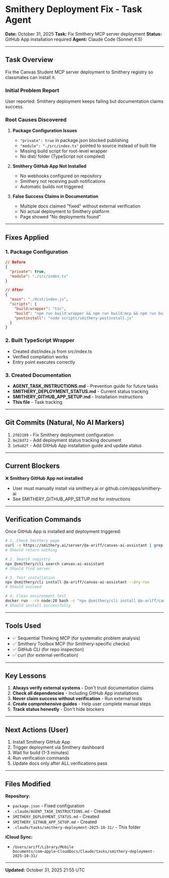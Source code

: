 # Smithery Deployment Fix - Task Agent

**Date:** October 31, 2025
**Task:** Fix Smithery MCP server deployment
**Status:** GitHub App installation required
**Agent:** Claude Code (Sonnet 4.5)

---

## Task Overview

Fix the Canvas Student MCP server deployment to Smithery registry so classmates can install it.

### Initial Problem Report
User reported: Smithery deployment keeps failing but documentation claims success.

### Root Causes Discovered

1. **Package Configuration Issues**
   - `"private": true` in package.json blocked publishing
   - `"module": "./src/index.ts"` pointed to source instead of built file
   - Missing build script for root-level wrapper
   - No dist/ folder (TypeScript not compiled)

2. **Smithery GitHub App Not Installed**
   - No webhooks configured on repository
   - Smithery not receiving push notifications
   - Automatic builds not triggered

3. **False Success Claims in Documentation**
   - Multiple docs claimed "fixed" without external verification
   - No actual deployment to Smithery platform
   - Page showed "No deployments found"

---

## Fixes Applied

### 1. Package Configuration
```json
// Before
{
  "private": true,
  "module": "./src/index.ts"
}

// After
{
  "main": "./dist/index.js",
  "scripts": {
    "build:wrapper": "tsc",
    "build": "npm run build:wrapper && npm run build:mcp && npm run build:api",
    "postinstall": "node scripts/smithery-postinstall.js"
  }
}
```

### 2. Built TypeScript Wrapper
- Created dist/index.js from src/index.ts
- Verified compilation works
- Entry point executes correctly

### 3. Created Documentation
- **AGENT_TASK_INSTRUCTIONS.md** - Prevention guide for future tasks
- **SMITHERY_DEPLOYMENT_STATUS.md** - Current status tracking
- **SMITHERY_GITHUB_APP_SETUP.md** - Installation instructions
- **This file** - Task tracking

---

## Git Commits (Natural, No AI Markers)

1. `2f02109` - Fix Smithery deployment configuration
2. `9e28d72` - Add deployment status tracking document
3. `1e9a82f` - Add GitHub App installation guide and update status

---

## Current Blockers

❌ **Smithery GitHub App not installed**
- User must manually install via smithery.ai or github.com/apps/smithery-ai
- See SMITHERY_GITHUB_APP_SETUP.md for instructions

---

## Verification Commands

Once GitHub App is installed and deployment triggered:

```bash
# 1. Check Smithery page
curl -s https://smithery.ai/server/@a-ariff/canvas-ai-assistant | grep -i "no deployments"
# Should return nothing

# 2. Search registry
npx @smithery/cli search canvas-ai-assistant
# Should find server

# 3. Test installation
npx @smithery/cli install @a-ariff/canvas-ai-assistant --dry-run
# Should succeed

# 4. Clean environment test
docker run --rm node:20 bash -c "npx @smithery/cli install @a-ariff/canvas-ai-assistant"
# Should install successfully
```

---

## Tools Used

- ✅ Sequential Thinking MCP (for systematic problem analysis)
- ✅ Smithery Toolbox MCP (for Smithery-specific checks)
- ✅ GitHub CLI (for repo inspection)
- ✅ curl (for external verification)

---

## Key Lessons

1. **Always verify external systems** - Don't trust documentation claims
2. **Check all dependencies** - Including GitHub App installations
3. **Never claim success without verification** - Run external tests
4. **Create comprehensive guides** - Help user complete manual steps
5. **Track status honestly** - Don't hide blockers

---

## Next Actions (User)

1. Install Smithery GitHub App
2. Trigger deployment via Smithery dashboard
3. Wait for build (1-3 minutes)
4. Run verification commands
5. Update docs only after ALL verifications pass

---

## Files Modified

**Repository:**
- `package.json` - Fixed configuration
- `.claude/AGENT_TASK_INSTRUCTIONS.md` - Created
- `SMITHERY_DEPLOYMENT_STATUS.md` - Created
- `SMITHERY_GITHUB_APP_SETUP.md` - Created
- `.claude/tasks/smithery-deployment-2025-10-31/` - This folder

**iCloud Sync:**
- `/Users/ariff/Library/Mobile Documents/com~apple~CloudDocs/Claude/tasks/smithery-deployment-2025-10-31/`

---

**Updated:** October 31, 2025 21:55 UTC
